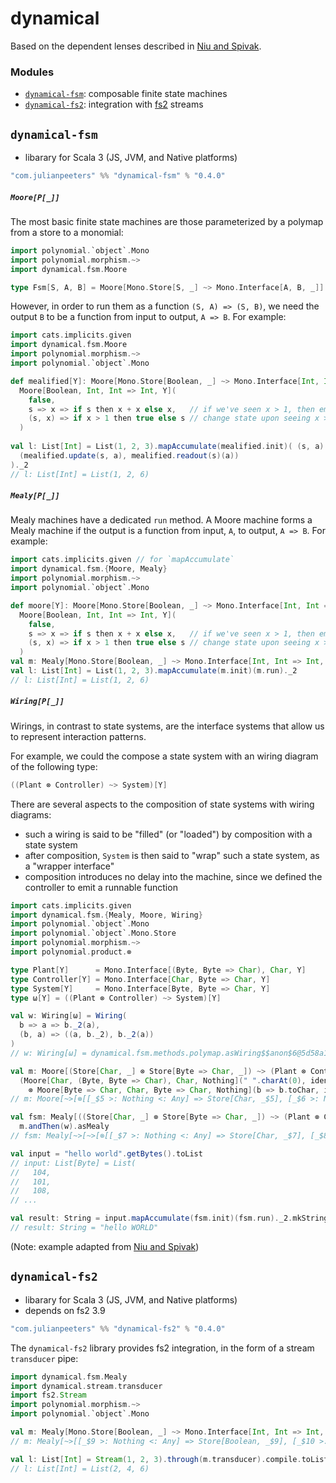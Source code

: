 # dynamical
Based on the dependent lenses described in [Niu and Spivak](https://topos.site/poly-book.pdf).

### Modules
 - [`dynamical-fsm`](#dynamical-fsm): composable finite state machines
 - [`dynamical-fs2`](#dynamical-fs2): integration with [fs2](https://fs2.io/#/) streams

## `dynamical-fsm`
 - libarary for Scala 3 (JS, JVM, and Native platforms)
 
```scala
"com.julianpeeters" %% "dynamical-fsm" % "0.4.0"
```

##### `Moore[P[_]]`

The most basic finite state machines are those parameterized by a polymap from
a store to a monomial:

```scala
import polynomial.`object`.Mono
import polynomial.morphism.~>
import dynamical.fsm.Moore

type Fsm[S, A, B] = Moore[Mono.Store[S, _] ~> Mono.Interface[A, B, _]]
```

However, in order to run them as a function `(S, A) => (S, B)`, we need the
output `B` to be a function from input to output, `A => B`. For example:

```scala
import cats.implicits.given
import dynamical.fsm.Moore
import polynomial.morphism.~>
import polynomial.`object`.Mono

def mealified[Y]: Moore[Mono.Store[Boolean, _] ~> Mono.Interface[Int, Int => Int, _]] =
  Moore[Boolean, Int, Int => Int, Y](
    false,
    s => x => if s then x + x else x,   // if we've seen x > 1, then emit 2x
    (s, x) => if x > 1 then true else s // change state upon seeing x > 1
  )
  
val l: List[Int] = List(1, 2, 3).mapAccumulate(mealified.init)( (s, a) =>
  (mealified.update(s, a), mealified.readout(s)(a))  
)._2
// l: List[Int] = List(1, 2, 6)
```

##### `Mealy[P[_]]`

Mealy machines have a dedicated `run` method. A Moore machine forms a Mealy
machine if the output is a function from input, `A`, to output, `A => B`. For
example:

```scala
import cats.implicits.given // for `mapAccumulate`
import dynamical.fsm.{Moore, Mealy}
import polynomial.morphism.~>
import polynomial.`object`.Mono

def moore[Y]: Moore[Mono.Store[Boolean, _] ~> Mono.Interface[Int, Int => Int, _]] =
  Moore[Boolean, Int, Int => Int, Y](
    false,
    s => x => if s then x + x else x,   // if we've seen x > 1, then emit 2x
    (s, x) => if x > 1 then true else s // change state upon seeing x > 1
  )
val m: Mealy[Mono.Store[Boolean, _] ~> Mono.Interface[Int, Int => Int, _]] = moore.asMealy
val l: List[Int] = List(1, 2, 3).mapAccumulate(m.init)(m.run)._2
// l: List[Int] = List(1, 2, 6)
```


##### `Wiring[P[_]]`

Wirings, in contrast to state systems, are the interface systems that allow us
to represent interaction patterns.

For example, we could the compose a state system with an wiring diagram of the
following type:

```scala
((Plant ⊗ Controller) ~> System)[Y]
```

There are several aspects to the composition of state systems with wiring diagrams:
  - such a wiring is said to be "filled" (or "loaded") by composition with a state system
  - after composition, `System` is then said to "wrap" such a state system, as a "wrapper interface"
  - composition introduces no delay into the machine, since we defined the controller to emit a runnable function

```scala
import cats.implicits.given
import dynamical.fsm.{Mealy, Moore, Wiring}
import polynomial.`object`.Mono
import polynomial.`object`.Mono.Store
import polynomial.morphism.~>
import polynomial.product.⊗

type Plant[Y]      = Mono.Interface[(Byte, Byte => Char), Char, Y]
type Controller[Y] = Mono.Interface[Char, Byte => Char, Y]
type System[Y]     = Mono.Interface[Byte, Byte => Char, Y]
type ω[Y] = ((Plant ⊗ Controller) ~> System)[Y]

val w: Wiring[ω] = Wiring(
  b => a => b._2(a),
  (b, a) => ((a, b._2), b._2(a))
)
// w: Wiring[ω] = dynamical.fsm.methods.polymap.asWiring$$anon$6@5d58a18a

val m: Moore[(Store[Char, _] ⊗ Store[Byte => Char, _]) ~> (Plant ⊗ Controller)] =
  (Moore[Char, (Byte, Byte => Char), Char, Nothing](" ".charAt(0), identity, (s, i) => i._2(i._1))
    ⊗ Moore[Byte => Char, Char, Byte => Char, Nothing](b => b.toChar, identity, (f, i) => if i != ' ' then f else b => b.toChar.toUpper))
// m: Moore[~>[⊗[[_$5 >: Nothing <: Any] => Store[Char, _$5], [_$6 >: Nothing <: Any] => Store[Function1[Byte, Char], _$6]], ⊗[Plant, Controller]]] = dynamical.fsm.methods.moore.product.tensor$$anon$1@469083ba

val fsm: Mealy[((Store[Char, _] ⊗ Store[Byte => Char, _]) ~> (Plant ⊗ Controller) ~> System)] =
  m.andThen(w).asMealy
// fsm: Mealy[~>[~>[⊗[[_$7 >: Nothing <: Any] => Store[Char, _$7], [_$8 >: Nothing <: Any] => Store[Function1[Byte, Char], _$8]], ⊗[Plant, Controller]], System]] = dynamical.fsm.methods.moore.conversions.asMealy$$anon$3@15b1ee9d

val input = "hello world".getBytes().toList
// input: List[Byte] = List(
//   104,
//   101,
//   108,
// ...

val result: String = input.mapAccumulate(fsm.init)(fsm.run)._2.mkString
// result: String = "hello WORLD"
```

(Note: example adapted from [Niu and Spivak](https://topos.site/poly-book.pdf))

## `dynamical-fs2`
 - libarary for Scala 3 (JS, JVM, and Native platforms)
 - depends on fs2 3.9
 
```scala
"com.julianpeeters" %% "dynamical-fs2" % "0.4.0"
```

The `dynamical-fs2` library provides fs2 integration, in the form of a stream
`transducer` pipe:

```scala
import dynamical.fsm.Mealy
import dynamical.stream.transducer
import fs2.Stream
import polynomial.morphism.~>
import polynomial.`object`.Mono

val m: Mealy[Mono.Store[Boolean, _] ~> Mono.Interface[Int, Int => Int, _]] = Mealy(false, s => i => i + i, (s, i) => s)
// m: Mealy[~>[[_$9 >: Nothing <: Any] => Store[Boolean, _$9], [_$10 >: Nothing <: Any] => Interface[Int, Function1[Int, Int], _$10]]] = dynamical.fsm.methods.polymap.asMealy$$anon$1@3b4b6f8f

val l: List[Int] = Stream(1, 2, 3).through(m.transducer).compile.toList
// l: List[Int] = List(2, 4, 6)
```